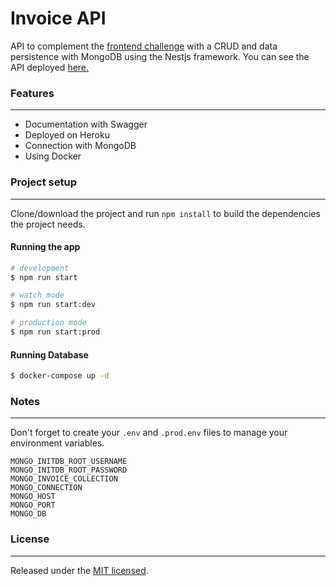 # Invoice API

API to complement the [frontend challenge](https://github.com/DavidBarcenas/angular-invoice) with a CRUD and data persistence with MongoDB using the Nestjs framework. You can see the API deployed [here.](https://shrouded-thicket-06047.herokuapp.com/docs/)

### Features 
___
- Documentation with Swagger
- Deployed on Heroku
- Connection with MongoDB
- Using Docker

### Project setup
___
Clone/download the project and run `npm install` to build the dependencies the project needs.

#### Running the app

```bash
# development
$ npm run start

# watch mode
$ npm run start:dev

# production mode
$ npm run start:prod
```
#### Running Database

```bash
$ docker-compose up -d
```

### Notes
___
Don't forget to create your `.env` and `.prod.env` files to manage your environment variables.

```
MONGO_INITDB_ROOT_USERNAME
MONGO_INITDB_ROOT_PASSWORD
MONGO_INVOICE_COLLECTION
MONGO_CONNECTION
MONGO_HOST
MONGO_PORT
MONGO_DB
```

### License
___
Released under the [MIT licensed](LICENSE).
